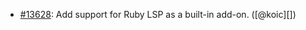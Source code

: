 * [#13628](https://github.com/rubocop/rubocop/pull/13628): Add support for Ruby LSP as a built-in add-on. ([@koic][])

